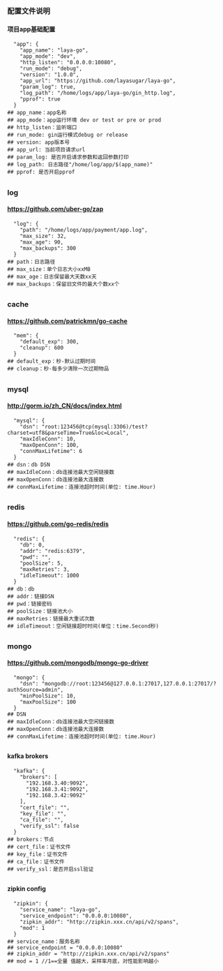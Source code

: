 ### 配置文件说明

#### 项目app基础配置

```
  "app": {
    "app_name": "laya-go",
    "app_mode": "dev",
    "http_listen": "0.0.0.0:10080",
    "run_mode": "debug",
    "version": "1.0.0",
    "app_url": "https://github.com/layasugar/laya-go",
    "param_log": true,
    "log_path": "/home/logs/app/laya-go/gin_http.log",
    "pprof": true
  }
## app_name：app名称
## app_mode：app运行环境 dev or test or pre or prod
## http_listen：监听端口
## run_mode: gin运行模式debug or release
## version: app版本号
## app_url: 当前项目请求url
## param_log: 是否开启请求参数和返回参数打印
## log_path: 日志路径"/home/log/app/$(app_name)"
## pprof: 是否开启pprof
```

##

### log

#### https://github.com/uber-go/zap

```
  "log": {
    "path": "/home/logs/app/payment/app.log",
    "max_size": 32,
    "max_age": 90,
    "max_backups": 300
  }
## path：日志路径
## max_size：单个日志大小xxMB
## max_age：日志保留最大天数xx天
## max_backups：保留旧文件的最大个数xx个
```

##

### cache

#### https://github.com/patrickmn/go-cache

```
  "mem": {
    "default_exp": 300,
    "cleanup": 600
  }
## default_exp：秒-默认过期时间
## cleanup：秒-每多少清除一次过期物品
```

##

### mysql

#### http://gorm.io/zh_CN/docs/index.html

```
  "mysql": {
    "dsn": "root:123456@tcp(mysql:3306)/test?charset=utf8&parseTime=True&loc=Local",
    "maxIdleConn": 10,
    "maxOpenConn": 100,
    "connMaxLifetime": 6
  }
## dsn：db DSN
## maxIdleConn：db连接池最大空闲链接数
## maxOpenConn：db连接池最大连接数
## connMaxLifetime：连接池超时时间(单位: time.Hour)
```

##

### redis

#### https://github.com/go-redis/redis

```
  "redis": {
    "db": 0,
    "addr": "redis:6379",
    "pwd": "",
    "poolSize": 5,
    "maxRetries": 3,
    "idleTimeout": 1000
  }
## db：db
## addr：链接DSN
## pwd：链接密码
## poolSize：链接池大小
## maxRetries：链接最大重试次数
## idleTimeout：空闲链接超时时间(单位：time.Second秒)
```

##          

### mongo

#### https://github.com/mongodb/mongo-go-driver

```
  "mongo": {
    "dsn": "mongodb://root:123456@127.0.0.1:27017,127.0.0.1:27017/?authSource=admin",
    "minPoolSize": 10,
    "maxPoolSize": 100
  }
## DSN
## maxIdleConn：db连接池最大空闲链接数
## maxOpenConn：db连接池最大连接数
## connMaxLifetime：连接池超时时间(单位: time.Hour)
```

##

#### kafka brokers

```
  "kafka": {
    "brokers": [
      "192.168.3.40:9092",
      "192.168.3.41:9092",
      "192.168.3.42:9092"
    ],
    "cert_file": "",
    "key_file": "",
    "ca_file": "",
    "verify_ssl": false
  }
## brokers：节点
## cert_file：证书文件
## key_file：证书文件
## ca_file：证书文件
## verify_ssl：是否开启ssl验证
```

##

#### zipkin config

```
  "zipkin": {
    "service_name": "laya-go",
    "service_endpoint": "0.0.0.0:10080",
    "zipkin_addr": "http://zipkin.xxx.cn/api/v2/spans",
    "mod": 1
  }
## service_name：服务名称
## service_endpoint = "0.0.0.0:10080"
## zipkin_addr = "http://zipkin.xxx.cn/api/v2/spans"
## mod = 1 //1==全量 值越大，采样率月底，对性能影响越小
```
